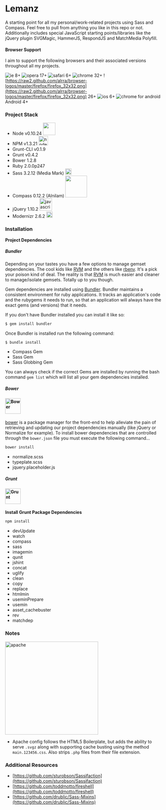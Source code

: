 # Lemanz

A starting point for all my personal/work-related projects using Sass and Compass. Feel free to pull from anything you like in this repo or not. Additionally includes special JavaScript starting points/libraries like the jQuery plugin SVGMagic, HammerJS, RespondJS and MatchMedia Polyfill.

#### **Browser Support**
I aim to support the following browsers and their associated versions throughout all my projects.

![ie](https://raw2.github.com/alrra/browser-logos/master/internet-explorer-tile/internet-explorer-tile_32x32.png) 8+ ![opera](https://raw2.github.com/alrra/browser-logos/master/opera/opera_32x32.png) 17+ ![safari](https://raw2.github.com/alrra/browser-logos/master/safari/safari_32x32.png) 6+ ![chrome](https://raw2.github.com/alrra/browser-logos/master/chrome/chrome_32x32.png) 32+ ![https://raw2.github.com/alrra/browser-logos/master/firefox/firefox_32x32.png](https://raw2.github.com/alrra/browser-logos/master/firefox/firefox_32x32.png) 26+ ![ios](https://raw2.github.com/alrra/browser-logos/master/safari-ios/safari-ios_32x32.png) 6+ ![chrome for android](https://raw2.github.com/alrra/browser-logos/master/chrome-android/chrome-android_32x32.png) Android 4+


### **Project Stack**

- Node v0.10.24 <img src="https://www.codersgrid.com/wp-content/uploads/2013/05/nodejs-image-processing.png" width="40" height="auto" alt="">
- NPM v1.3.21 <img src="https://npmjs.org/static/npm.png" width="30" height="auto" alt="node package manager">
- Grunt-CLI v0.1.9 <img src="http://gruntjs.com/img/grunt-logo.png" width="15" height="auto" alt="">
- Grunt v0.4.2 <img src="http://gruntjs.com/img/grunt-logo.png" width="15" height="auto" alt="">
- Bower 1.2.8 <img src="https://github-camo.global.ssl.fastly.net/8a2024183152023c85dc7124365c1afb721450a4/687474703a2f2f626f7765722e696f2f696d672f626f7765722d6c6f676f2e706e67" width="15" height="auto" alt="">
- Ruby 2.0.0p247 <img src="https://www.ruby-lang.org/images/header-ruby-logo.png" width="15" height="auto" alt="">
- Sass 3.2.12 (Media Mark) <img src="http://sass-lang.com/assets/img/logo-235e394c.png" width="20" height="auto" alt="syntactically awesome stylesheets">
- Compass 0.12.2 (Alnilam) <img src="http://www.phase2technology.com/wp-content/uploads/2014/01/compass-logo-cropped-300x64.png" width="70" height="auto" alt="">
- jQuery 1.10.2 <img src="http://upload.wikimedia.org/wikipedia/en/thumb/9/9e/JQuery_logo.svg/220px-JQuery_logo.svg.png" width="40" height="auto" alt="javascript query">
- Modernizr 2.6.2 <img src="http://modernizr.com/i/img/logo-x12.png" width="20" height="auto" alt="">

### Installation

**Project Dependencies**

##### Bundler

Depending on your tastes you have a few options to manage gemset dependencies. The cool kids like [RVM](https://rvm.io) and the others
like [rbenv](https://github.com/sstephenson/rbenv). It's a pick your poison kind of deal. The reality is that [RVM](https://rvm.io) 
is much easier and cleaner to manage/isolate gemsets. Totally up to you though.

Gem dependencies are installed using [Bundler](http://bundler.io). Bundler maintains a consistent environment for ruby applications. It tracks an application's code and 
the rubygems it needs to run, so that an application will always have the exact gems (and versions) that it needs.

If you don't have Bundler installed you can install it like so:

```bash
$ gem install bundler
```

Once Bundler is installed run the following command:

```bash
$ bundle install
```

- Compass Gem
- Sass Gem
- Sass Globbing Gem

You can always check if the correct Gems are installed by running the bash command ``gem list`` which will list all your gem dependencies installed.

##### Bower

#### <img src="https://github-camo.global.ssl.fastly.net/8a2024183152023c85dc7124365c1afb721450a4/687474703a2f2f626f7765722e696f2f696d672f626f7765722d6c6f676f2e706e67" width="50" height="auto" alt="Bower">
[bower](http://bower.io) is a package manager for the front-end to help alleviate the pain of retrieving and updating our project dependencies manually (like jQuery or Normalize for example). To install bower dependencies that are controlled through the ``bower.json`` file you must execute the following command…

```bash
bower install
```
- normalize.scss
- typeplate.scss
- jquery.placeholder.js

##### Grunt

#### <img src="http://gruntjs.com/img/grunt-logo.png" width="50" height="auto" alt="Grunt">

**Install Grunt Package Dependencies**

```bash
npm install
```
- devUpdate
- watch
- compass
- sass
- imagemin
- qunit
- jshint
- concat
- uglify
- clean
- copy
- replace
- htmlmin
- useminPrepare
- usemin
- asset_cachebuster
- rev
- matchdep

### **Notes**

<img src="http://httpd.apache.org/images/httpd_logo_wide_new.png" width="300" height="auto" alt="apache">

- Apache config follows the HTML5 Boilerplate, but adds the ability to serve ``.svgz`` along with supporting cache busting using the method ``main.123456.css``. Also strips ``.php`` files from their file extension.

### **Additional Resources**

- [https://github.com/sturobson/Sassifaction](https://github.com/sturobson/Sassifaction)
- [https://github.com/toddmotto/fireshell](https://github.com/toddmotto/fireshell)
- [https://github.com/drublic/Sass-Mixins](https://github.com/drublic/Sass-Mixins)